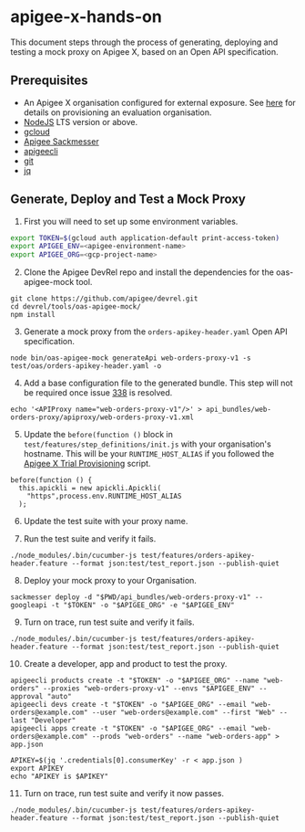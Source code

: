# apigee-x-hands-on

This document steps through the process of generating, deploying and testing a mock proxy on Apigee X, based on an Open API specification.

## Prerequisites
- An Apigee X organisation configured for external exposure. See [here](https://github.com/apigee/devrel/tree/main/tools/apigee-x-trial-provision) for details on provisioning an evaluation organisation.
- [NodeJS](https://nodejs.org/en/) LTS version or above.
- [gcloud](https://cloud.google.com/sdk/docs/install)
- [Apigee Sackmesser](https://github.com/apigee/devrel/tree/main/tools/apigee-sackmesser)
- [apigeecli](https://github.com/srinandan/apigeecli)
- [git](https://git-scm.com/)
- [jq](https://stedolan.github.io/jq/)

## Generate, Deploy and Test a Mock Proxy

1. First you will need to set up some environment variables.
```sh
export TOKEN=$(gcloud auth application-default print-access-token)
export APIGEE_ENV=<apigee-environment-name>
export APIGEE_ORG=<gcp-project-name>
```

2. Clone the Apigee DevRel repo and install the dependencies for the oas-apigee-mock tool. 
```
git clone https://github.com/apigee/devrel.git
cd devrel/tools/oas-apigee-mock/
npm install
```

3. Generate a mock proxy from the `orders-apikey-header.yaml` Open API specification.
```
node bin/oas-apigee-mock generateApi web-orders-proxy-v1 -s test/oas/orders-apikey-header.yaml -o
```

4. Add a base configuration file to the generated bundle. This step will not be required once issue [338](https://github.com/apigee/devrel/issues/338) is resolved.
```
echo '<APIProxy name="web-orders-proxy-v1"/>' > api_bundles/web-orders-proxy/apiproxy/web-orders-proxy-v1.xml
```

5. Update the `before(function ()` block in `test/features/step_definitions/init.js` with your organisation's hostname. This will be your `RUNTIME_HOST_ALIAS` if you followed the [Apigee X Trial Provisioning](https://github.com/apigee/devrel/tree/main/tools/apigee-x-trial-provision) script.
```
before(function () {
  this.apickli = new apickli.Apickli(
    "https",process.env.RUNTIME_HOST_ALIAS
  );
```

6. Update the test suite with your proxy name.

7. Run the test suite and verify it fails.
```
./node_modules/.bin/cucumber-js test/features/orders-apikey-header.feature --format json:test/test_report.json --publish-quiet
```

8. Deploy your mock proxy to your Organisation.
```
sackmesser deploy -d "$PWD/api_bundles/web-orders-proxy-v1" --googleapi -t "$TOKEN" -o "$APIGEE_ORG" -e "$APIGEE_ENV"
```

9. Turn on trace, run test suite and verify it fails.
```
./node_modules/.bin/cucumber-js test/features/orders-apikey-header.feature --format json:test/test_report.json --publish-quiet
```

10. Create a developer, app and product to test the proxy.
```
apigeecli products create -t "$TOKEN" -o "$APIGEE_ORG" --name "web-orders" --proxies "web-orders-proxy-v1" --envs "$APIGEE_ENV" --approval "auto"
apigeecli devs create -t "$TOKEN" -o "$APIGEE_ORG" --email "web-orders@example.com" --user "web-orders@example.com" --first "Web" --last "Developer"
apigeecli apps create -t "$TOKEN" -o "$APIGEE_ORG" --email "web-orders@example.com" --prods "web-orders" --name "web-orders-app" > app.json

APIKEY=$(jq '.credentials[0].consumerKey' -r < app.json )
export APIKEY
echo "APIKEY is $APIKEY"
```

11. Turn on trace, run test suite and verify it now passes.
```
./node_modules/.bin/cucumber-js test/features/orders-apikey-header.feature --format json:test/test_report.json --publish-quiet
```
